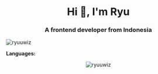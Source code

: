 <h1 align="center">Hi 👋, I'm Ryu</h1>
<h3 align="center">A frontend developer from Indonesia</h3>

<p align="left"> <img src="https://komarev.com/ghpvc/?username=ryuuwiz" alt="ryuuwiz" /> </p>

**Languages:**  
<link rel="stylesheet" href="https://cdn.jsdelivr.net/gh/devicons/devicon@master/devicon.min.css">
<p align="left"><i class="devicon-javascript-plain colored"></i></p><p align="center"> <img src="https://github-readme-stats.vercel.app/api?username=ryuuwiz&show_icons=true" alt="ryuuwiz" /> </p>
